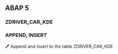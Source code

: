 ## ABAP 5
### ZDRIVER_CAR_KDE
### APPEND, INSERT

:pen: Append and insert to the table ZDRIVER_CAR_KDE


